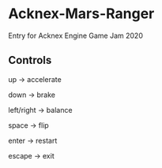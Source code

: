 # Acknex-Mars-Ranger
Entry for Acknex Engine Game Jam 2020
## Controls
up -> accelerate

down -> brake

left/right -> balance

space -> flip

enter -> restart

escape -> exit
